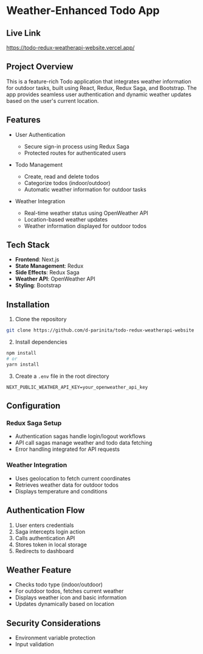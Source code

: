 # Weather-Enhanced Todo App

## Live Link 

https://todo-redux-weatherapi-website.vercel.app/

## Project Overview

This is a feature-rich Todo application that integrates weather information for outdoor tasks, built using React, Redux, Redux Saga, and Bootstrap. The app provides seamless user authentication and dynamic weather updates based on the user's current location.

## Features

- User Authentication
  - Secure sign-in process using Redux Saga
  - Protected routes for authenticated users

- Todo Management
  - Create, read and delete todos
  - Categorize todos (indoor/outdoor)
  - Automatic weather information for outdoor tasks

- Weather Integration
  - Real-time weather status using OpenWeather API
  - Location-based weather updates
  - Weather information displayed for outdoor todos

## Tech Stack

- **Frontend**: Next.js
- **State Management**: Redux
- **Side Effects**: Redux Saga
- **Weather API**: OpenWeather API
- **Styling**: Bootstrap

## Installation

1. Clone the repository
```bash
git clone https://github.com/d-parinita/todo-redux-weatherapi-website
```

2. Install dependencies
```bash
npm install
# or
yarn install
```

3. Create a `.env` file in the root directory
```
NEXT_PUBLIC_WEATHER_API_KEY=your_openweather_api_key
```

## Configuration

### Redux Saga Setup
- Authentication sagas handle login/logout workflows
- API call sagas manage weather and todo data fetching
- Error handling integrated for API requests

### Weather Integration
- Uses geolocation to fetch current coordinates
- Retrieves weather data for outdoor todos
- Displays temperature and conditions

## Authentication Flow

1. User enters credentials
2. Saga intercepts login action
3. Calls authentication API
4. Stores token in local storage
5. Redirects to dashboard

## Weather Feature

- Checks todo type (indoor/outdoor)
- For outdoor todos, fetches current weather
- Displays weather icon and basic information
- Updates dynamically based on location


## Security Considerations
- Environment variable protection
- Input validation
